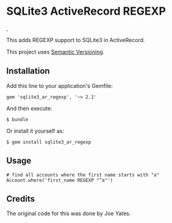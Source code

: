 # SQLite3 ActiveRecord REGEXP

<a href="https://rubygems.org/gems/sqlite3_ar_regexp">
  <img alt="" src="https://img.shields.io/gem/v/sqlite3_ar_regexp.svg">
</a>
<a href="https://travis-ci.org/orgsync/sqlite3_ar_regexp">
  <img alt="" src="https://img.shields.io/travis/orgsync/sqlite3_ar_regexp/master.svg">
</a>

This adds REGEXP support to SQLite3 in ActiveRecord.

This project uses [Semantic Versioning](http://semver.org).

## Installation

Add this line to your application's Gemfile:

    gem 'sqlite3_ar_regexp', '~> 2.1'

And then execute:

    $ bundle

Or install it yourself as: 

    $ gem install sqlite3_ar_regexp

## Usage

    # find all accounts where the first name starts with "a"
    Account.where('first_name REGEXP "^a"')

## Credits
The original code for this was done by Joe Yates.
